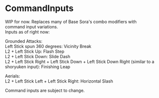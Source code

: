 # CommandInputs
WIP for now. Replaces many of Base Sora's combo modifiers with command input variations.
 </br>
Inputs as of right now: </br>

Grounded Attacks:  </br>
Left Stick spun 360 degrees: Vicinity Break  </br>
L2 + Left Stick Up: Flash Step  </br>
L2 + Left Stick Down: Slide Dash  </br>
L2 + Left Stick Right + Left Stick Down + Left Stick Down Right (similar to a shoryuken input): Finishing Leap </br>

Aerials:  </br>
L2 + Left Stick Left + Left Stick Right: Horizontal Slash  </br>

Command inputs are subject to change.

